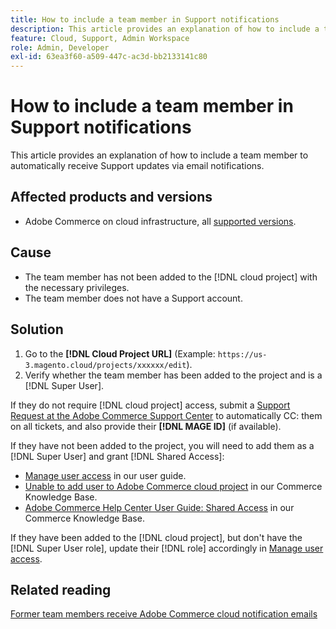 ```yaml
---
title: How to include a team member in Support notifications
description: This article provides an explanation of how to include a team member in Support notifications.
feature: Cloud, Support, Admin Workspace
role: Admin, Developer
exl-id: 63ea3f60-a509-447c-ac3d-bb2133141c80
---
```

# How to include a team member in Support notifications

This article provides an explanation of how to include a team member to automatically receive Support updates via email notifications.

## Affected products and versions

* Adobe Commerce on cloud infrastructure, all [supported versions](https://www.adobe.com/content/dam/cc/en/legal/terms/enterprise/pdfs/Adobe-Commerce-Software-Lifecycle-Policy.pdf).

## Cause

* The team member has not been added to the [!DNL cloud project] with the necessary privileges.
* The team member does not have a Support account.

## Solution

1. Go to the **[!DNL Cloud Project URL]** (Example: `https://us-3.magento.cloud/projects/xxxxxx/edit`).
1. Verify whether the team member has been added to the project and is a [!DNL Super User].

If they do not require [!DNL cloud project] access, submit a [Support Request at the Adobe Commerce Support Center](https://experienceleague.adobe.com/docs/commerce-knowledge-base/kb/help-center-guide/magento-help-center-user-guide.html#submit-ticket) to automatically CC: them on all tickets, and also provide their **[!DNL MAGE ID]** (if available).

If they have not been added to the project, you will need to add them as a [!DNL Super User] and grant [!DNL Shared Access]:

* [Manage user access](https://experienceleague.adobe.com/docs/commerce-cloud-service/user-guide/project/user-access.html) in our user guide.
* [Unable to add user to Adobe Commerce cloud project](https://experienceleague.adobe.com/docs/commerce-knowledge-base/kb/troubleshooting/miscellaneous/unable-add-user-adobe-commerce-cloud-project.html) in our Commerce Knowledge Base.
* [Adobe Commerce Help Center User Guide: Shared Access](https://experienceleague.adobe.com/docs/commerce-knowledge-base/kb/help-center-guide/magento-help-center-user-guide.html#shared-access) in our Commerce Knowledge Base.

If they have been added to the [!DNL cloud project], but don't have the [!DNL Super User role], update their [!DNL role] accordingly in [Manage user access](https://experienceleague.adobe.com/docs/commerce-cloud-service/user-guide/project/user-access.html).

## Related reading

[Former team members receive Adobe Commerce cloud notification emails](https://experienceleague.adobe.com/docs/commerce-knowledge-base/kb/troubleshooting/miscellaneous/former-teammembers-receive-cloud-notification-emails.html)
